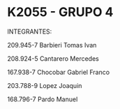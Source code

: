 # K2055 - GRUPO 4

INTEGRANTES:

209.945-7  Barbieri  Tomas Ivan

208.924-5  Cantarero  Mercedes

167.938-7  Chocobar  Gabriel Franco

203.788-9  Lopez  Joaquin

168.796-7  Pardo  Manuel
